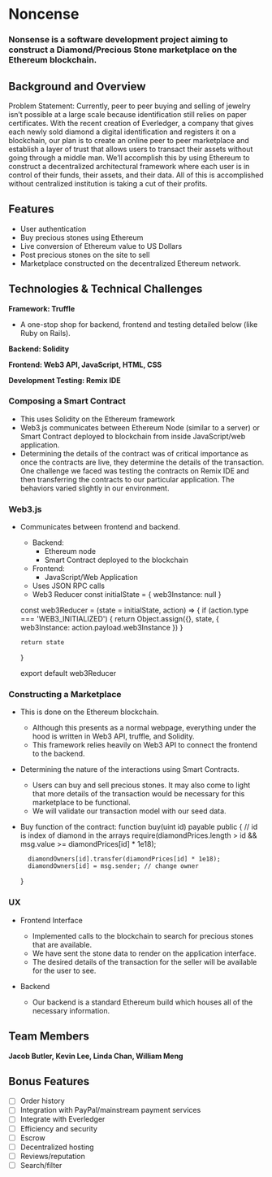# Noncense

### Nonsense is a software development project aiming to construct a Diamond/Precious Stone marketplace on the Ethereum blockchain.

## Background and Overview

Problem Statement: Currently, peer to peer buying and selling of jewelry isn’t possible at a large scale because identification still relies on paper certificates. With the recent creation of Everledger, a company that gives each newly sold diamond a digital identification and registers it on a blockchain, our plan is to create an online peer to peer marketplace and establish a layer of trust that allows users to transact their assets without going through a middle man. We’ll accomplish this by using Ethereum to construct a decentralized architectural framework where each user is in control of their funds, their assets, and their data.  All of this is accomplished without centralized institution is taking a cut of their profits.  

## Features
* User authentication
* Buy precious stones using Ethereum
* Live conversion of Ethereum value to US Dollars
* Post precious stones on the site to sell
* Marketplace constructed on the decentralized Ethereum network.

## Technologies & Technical Challenges

**Framework: Truffle**
* A one-stop shop for backend, frontend and testing detailed below (like Ruby on Rails).

**Backend: Solidity**

**Frontend: Web3 API, JavaScript, HTML, CSS**

**Development Testing: Remix IDE**

### Composing a Smart Contract
* This uses Solidity on the Ethereum framework
* Web3.js communicates between Ethereum Node (similar to a server) or Smart Contract deployed to blockchain from inside JavaScript/web application.
* Determining the details of the contract was of critical importance as once the contracts are live, they determine the details of the transaction. One challenge we faced was testing the contracts on Remix IDE and then transferring the contracts to our particular application.  The behaviors varied slightly in our environment.

### Web3.js
* Communicates between frontend and backend.
    * Backend:
        * Ethereum node
        * Smart Contract deployed to the blockchain
    * Frontend:
        * JavaScript/Web Application
    * Uses JSON RPC calls
    * Web3 Reducer
    const initialState = {
      web3Instance: null
    }

    const web3Reducer = (state = initialState, action) => {
      if (action.type === 'WEB3_INITIALIZED')
      {
        return Object.assign({}, state, {
          web3Instance: action.payload.web3Instance
        })
      }

      return state
    }

    export default web3Reducer

### Constructing a Marketplace
* This is done on the Ethereum blockchain.
    * Although this presents as a normal webpage, everything under the hood is written in Web3 API, truffle, and Solidity.
    * This framework relies heavily on Web3 API to connect the frontend to the backend.

* Determining the nature of the interactions using Smart Contracts.
    * Users can buy and sell precious stones. It may also come to light that more details of the transaction would be necessary for this marketplace to be functional.
    * We will validate our transaction model with our seed data.

* Buy function of the contract:
    function buy(uint id) payable public {
        // id is index of diamond in the arrays
        require(diamondPrices.length > id &&
            msg.value >= diamondPrices[id] * 1e18);

        diamondOwners[id].transfer(diamondPrices[id] * 1e18);
        diamondOwners[id] = msg.sender; // change owner
    }

### UX
* Frontend Interface
    * Implemented calls to the blockchain to search for precious stones that are available.
    * We have sent the stone data to render on the application interface.
    * The desired details of the transaction for the seller will be available for the user to see.

* Backend
    * Our backend is a standard Ethereum build which houses all of the necessary information.

## Team Members

**Jacob Butler, Kevin Lee, Linda Chan, William Meng**

## Bonus Features

- [ ] Order history
- [ ] Integration with PayPal/mainstream payment services
- [ ] Integrate with Everledger
- [ ] Efficiency and security
- [ ] Escrow
- [ ] Decentralized hosting
- [ ] Reviews/reputation
- [ ] Search/filter
